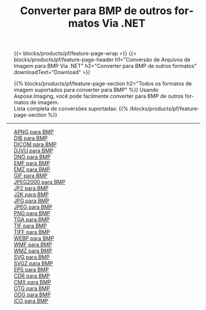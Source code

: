 ﻿---
title: Converter para BMP de outros formatos Via .NET 
weight: 3920
url: /pt/net/conversion/to/bmp 
lang: pt
langdirlevel: 2
locales: zh-hans,ja,it,ru,de,es,fr,nl,id,lt,pl,pt,vi,tr,ko,zh-hant,ar,hi,th,sv,cs,uk,he
description: Usando o Aspose.Imaging, você pode facilmente converter para BMP de outros formatos
---

{{< blocks/products/pf/feature-page-wrap >}}
{{< blocks/products/pf/feature-page-header h1="Conversão de Arquivos de Imagem para BMP Via .NET" h2="Converter para BMP de outros formatos" downloadText="Download" >}}


{{% blocks/products/pf/feature-page-section  h2="Todos os formatos de imagem suportados para converter para BMP" %}}
Usando Aspose.Imaging, você pode facilmente converter para BMP de outros formatos de imagem.
<br/>
Lista completa de conversões suportadas:
{{% /blocks/products/pf/feature-page-section %}}
<div class="container-fluid productfamilypage bg-gray">
    <div class="convertypes bg-gray agp-content section">
        <div class="container">
		<hr style="margin-left:-20px;"/>
		<div class="row other-converters">
		    <div class='col-md-2 other-converter remove-lp remove-rp'><a href="/imaging/pt/net/conversion/apng-to-bmp" >APNG para BMP</a></div>
<div class='col-md-2 other-converter remove-lp remove-rp'><a href="/imaging/pt/net/conversion/dib-to-bmp" >DIB para BMP</a></div>
<div class='col-md-2 other-converter remove-lp remove-rp'><a href="/imaging/pt/net/conversion/dicom-to-bmp" >DICOM para BMP</a></div>
<div class='col-md-2 other-converter remove-lp remove-rp'><a href="/imaging/pt/net/conversion/djvu-to-bmp" >DJVU para BMP</a></div>
<div class='col-md-2 other-converter remove-lp remove-rp'><a href="/imaging/pt/net/conversion/dng-to-bmp" >DNG para BMP</a></div>
<div class='col-md-2 other-converter remove-lp remove-rp'><a href="/imaging/pt/net/conversion/emf-to-bmp" >EMF para BMP</a></div>
<div class='col-md-2 other-converter remove-lp remove-rp'><a href="/imaging/pt/net/conversion/emz-to-bmp" >EMZ para BMP</a></div>
<div class='col-md-2 other-converter remove-lp remove-rp'><a href="/imaging/pt/net/conversion/gif-to-bmp" >GIF para BMP</a></div>
<div class='col-md-2 other-converter remove-lp remove-rp'><a href="/imaging/pt/net/conversion/jpeg2000-to-bmp" >JPEG2000 para BMP</a></div>
<div class='col-md-2 other-converter remove-lp remove-rp'><a href="/imaging/pt/net/conversion/jp2-to-bmp" >JP2 para BMP</a></div>
<div class='col-md-2 other-converter remove-lp remove-rp'><a href="/imaging/pt/net/conversion/j2k-to-bmp" >J2K para BMP</a></div>
<div class='col-md-2 other-converter remove-lp remove-rp'><a href="/imaging/pt/net/conversion/jpg-to-bmp" >JPG para BMP</a></div>
<div class='col-md-2 other-converter remove-lp remove-rp'><a href="/imaging/pt/net/conversion/jpeg-to-bmp" >JPEG para BMP</a></div>
<div class='col-md-2 other-converter remove-lp remove-rp'><a href="/imaging/pt/net/conversion/png-to-bmp" >PNG para BMP</a></div>
<div class='col-md-2 other-converter remove-lp remove-rp'><a href="/imaging/pt/net/conversion/tga-to-bmp" >TGA para BMP</a></div>
<div class='col-md-2 other-converter remove-lp remove-rp'><a href="/imaging/pt/net/conversion/tif-to-bmp" >TIF para BMP</a></div>
<div class='col-md-2 other-converter remove-lp remove-rp'><a href="/imaging/pt/net/conversion/tiff-to-bmp" >TIFF para BMP</a></div>
<div class='col-md-2 other-converter remove-lp remove-rp'><a href="/imaging/pt/net/conversion/webp-to-bmp" >WEBP para BMP</a></div>
<div class='col-md-2 other-converter remove-lp remove-rp'><a href="/imaging/pt/net/conversion/wmf-to-bmp" >WMF para BMP</a></div>
<div class='col-md-2 other-converter remove-lp remove-rp'><a href="/imaging/pt/net/conversion/wmz-to-bmp" >WMZ para BMP</a></div>
<div class='col-md-2 other-converter remove-lp remove-rp'><a href="/imaging/pt/net/conversion/svg-to-bmp" >SVG para BMP</a></div>
<div class='col-md-2 other-converter remove-lp remove-rp'><a href="/imaging/pt/net/conversion/svgz-to-bmp" >SVGZ para BMP</a></div>
<div class='col-md-2 other-converter remove-lp remove-rp'><a href="/imaging/pt/net/conversion/eps-to-bmp" >EPS para BMP</a></div>
<div class='col-md-2 other-converter remove-lp remove-rp'><a href="/imaging/pt/net/conversion/cdr-to-bmp" >CDR para BMP</a></div>
<div class='col-md-2 other-converter remove-lp remove-rp'><a href="/imaging/pt/net/conversion/cmx-to-bmp" >CMX para BMP</a></div>
<div class='col-md-2 other-converter remove-lp remove-rp'><a href="/imaging/pt/net/conversion/otg-to-bmp" >OTG para BMP</a></div>
<div class='col-md-2 other-converter remove-lp remove-rp'><a href="/imaging/pt/net/conversion/odg-to-bmp" >ODG para BMP</a></div>
<div class='col-md-2 other-converter remove-lp remove-rp'><a href="/imaging/pt/net/conversion/ico-to-bmp" >ICO para BMP</a></div>
                </div>
        </div>
    </div>
</div>
<br/>

